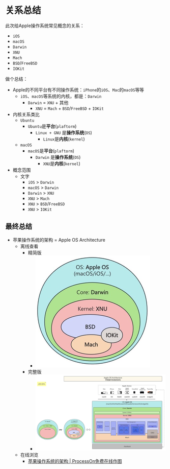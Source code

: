 # 关系总结

此次给Apple操作系统常见概念的关系：

* `iOS`
* `macOS`
* `Darwin`
* `XNU`
* `Mach`
* `BSD`/`FreeBSD`
* `IOKit`

做个总结：

* Apple的不同平台有不同操作系统：`iPhone`的`iOS`、`Mac`的`macOS`等等
  * `iOS`、`macOS`等系统的内核，都是：`Darwin`
    * `Darwin` = `XNU` + 其他
      * `XNU` = `Mach` + `BSD`/`FreeBSD` + `IOKit`
* 内核关系类比
  * `Ubuntu`
    * `Ubuntu`是**平台**(`plaftorm`)
      * `Linux + GNU` 是**操作系统**(`OS`)
        * `Linux`是**内核**(`kernel`)
  * `macOS`
    * `macOS`是**平台**(`plaftorm`)
      * `Darwin` 是**操作系统**(`OS`)
        * `XNU`是**内核**(`kernel`)
* 概念范围
  * 文字
    * `iOS` > `Darwin`
    * `macOS` > `Darwin`
    * `Darwin` > `XNU`
    * `XNU` > `Mach`
    * `XNU` > `BSD`/`FreeBSD`
    * `XNU` > `IOKit`

## 最终总结

* 苹果操作系统的架构 = Apple OS Architecture
  * 离线查看
    * 精简版
      * ![apple_os_arch_overview](../../assets/img/apple_os_arch_overview.jpg)
    * 完整版
      * ![apple_os_arch](../../assets/img/apple_os_arch.jpg)
  * 在线浏览
    * [苹果操作系统的架构 | ProcessOn免费在线作图](https://www.processon.com/view/link/67132a93e62924419e34ce08)
